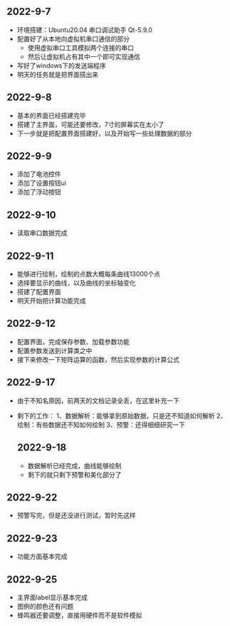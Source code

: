 ## 2022-9-7
- 环境搭建：Ubuntu20.04 串口调试助手 Qt-5.9.0
- 配置好了从本地向虚拟机串口通信的部分
  - 使用虚拟串口工具模拟两个连接的串口
  - 然后让虚拟机占有其中一个即可实现通信
- 写好了windows下的发送端程序 
- 明天的任务就是把界面搭出来

## 2022-9-8
- 基本的界面已经搭建完毕
- 搭建了主界面，可能还要修改，7寸的屏幕实在太小了
- 下一步就是把配置界面搭建好，以及开始写一些处理数据的部分

## 2022-9-9
- 添加了电池控件
- 添加了设置按钮ui
- 添加了浮动按钮
## 2022-9-10
- 读取串口数据完成

## 2022-9-11
- 能够进行绘制，绘制的点数大概每条曲线13000个点
- 选择要显示的曲线，以及曲线的坐标轴变化
- 搭建了配置界面
- 明天开始把计算功能完成

## 2022-9-12
- 配置界面，完成保存参数、加载参数功能
- 配置参数发送到计算类之中
- 接下来修改一下矩阵运算的函数，然后实现参数的计算公式

## 2022-9-17
- 由于不知名原因，前两天的文档记录全丢，在这里补充一下
- 剩下的工作：
  1、数据解析：能够拿到原始数据，只是还不知道如何解析
  2、绘制：有些数据还不知如何绘制
  3、预警：还得细细研究一下

  ## 2022-9-18
  - 数据解析已经完成，曲线能够绘制
  - 剩下的就只剩下预警和美化部分了

## 2022-9-22
- 预警写完，但是还没进行测试，暂时先这样

## 2022-9-23
- 功能方面基本完成

## 2022-9-25
- 主界面label显示基本完成
- 图例的颜色还有问题
- 蜂鸣器还要调整，直接用硬件而不是软件模拟